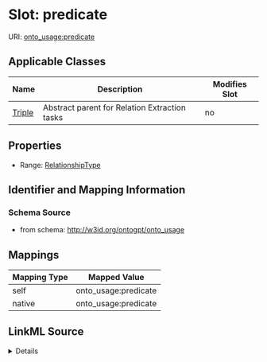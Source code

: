 

# Slot: predicate

URI: [onto_usage:predicate](http://w3id.org/ontogpt/onto_usagepredicate)



<!-- no inheritance hierarchy -->





## Applicable Classes

| Name | Description | Modifies Slot |
| --- | --- | --- |
| [Triple](Triple.md) | Abstract parent for Relation Extraction tasks |  no  |







## Properties

* Range: [RelationshipType](RelationshipType.md)





## Identifier and Mapping Information







### Schema Source


* from schema: http://w3id.org/ontogpt/onto_usage




## Mappings

| Mapping Type | Mapped Value |
| ---  | ---  |
| self | onto_usage:predicate |
| native | onto_usage:predicate |




## LinkML Source

<details>
```yaml
name: predicate
from_schema: http://w3id.org/ontogpt/onto_usage
rank: 1000
alias: predicate
owner: Triple
domain_of:
- Triple
range: RelationshipType

```
</details>
